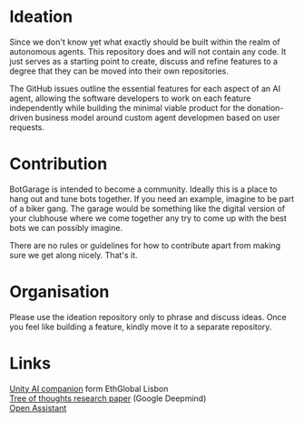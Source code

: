 # Ideation
Since we don't know yet what exactly should be built within the realm of autonomous agents. This repository does and will not contain any code. It just serves as a starting point to create, discuss and refine features to a degree that they can be moved into their own repositories.

The GitHub issues outline the essential features for each aspect of an AI agent, allowing the software developers to work on each feature independently while building the minimal viable product for the donation-driven business model around custom agent developmen based on user requests.

# Contribution
BotGarage is intended to become a community. Ideally this is a place to hang out and tune bots together. If you need an example, imagine to be part of a biker gang. The garage would be something like the digital version of your clubhouse where we come together any try to come up with the best bots we can possibly imagine.

There are no rules or guidelines for how to contribute apart from making sure we get along nicely. That's it.

# Organisation
Please use the ideation repository only to phrase and discuss ideas. Once you feel like building a feature, kindly move it to a separate repository.

# Links
[Unity AI companion](https://github.com/3Vis3/NFT_AI_Companion) form EthGlobal Lisbon <br>
[Tree of thoughts research paper](https://arxiv.org/pdf/2305.10601.pdf) (Google Deepmind) <br>
[Open Assistant](https://projects.laion.ai/Open-Assistant/)
